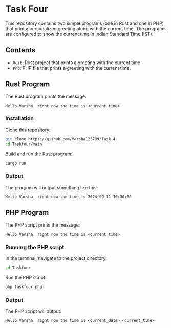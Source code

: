 # Task Four

This repository contains two simple programs (one in Rust and one in PHP) that print a personalized greeting along with the current time. The programs are configured to show the current time in Indian Standard Time (IST).

## Contents
- `Rust`: Rust project that prints a greeting with the current time.
- `Php`: PHP file that prints a greeting with the current time.

## Rust Program

The Rust program prints the message:

```
Hello Varsha, right now the time is <current time>
```

### Installation

Clone this repository:

```bash
git clone https://github.com/Varsha123799/Task-4
cd Taskfour/main
```

Build and run the Rust program:

```bash
cargo run
```

### Output

The program will output something like this:

```
Hello Varsha, right now the time is 2024-09-11 16:30:00
```

## PHP Program

The PHP script prints the message:

```
Hello Varsha, right now the time is <current time>
```

### Running the PHP script

In the terminal, navigate to the project directory:

```bash
cd Taskfour
```

Run the PHP script:

```bash
php taskfour.php
```

### Output

The PHP script will output:

```
Hello Varsha, right now the time is <current_date> <current_time>
```
